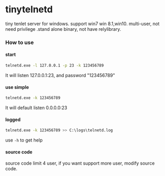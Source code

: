 # tinytelnetd
tiny tenlet server for windows. support win7 win 8.1,win10. multi-user, not need privilege .stand alone binary, not have relylibrary.

### How to use
#### start
```bash
telnetd.exe -l 127.0.0.1 -p 23 -k 123456789
```

It will listen 127.0.0.1:23, and password "123456789"

#### use simple
```bash
telnetd.exe -k 123456789
```

It will default listen 0.0.0.0:23

#### logged

```bash
telnetd.exe -k 123456789 >> C:\logs\telnetd.log
```

use `-h` to get help

#### source code
source code limit 4 user, if you want support more user, modify source code.